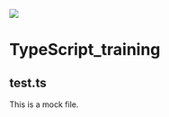 ![](https://img.shields.io/github/directory-file-count/yakinoki/TypeScript_training)

# TypeScript_training

## test.ts

This is a mock file.
